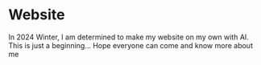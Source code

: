 # Website
In 2024 Winter, I am determined to make my website on my own with AI.
This is just a beginning...
Hope everyone can come and know more about me

